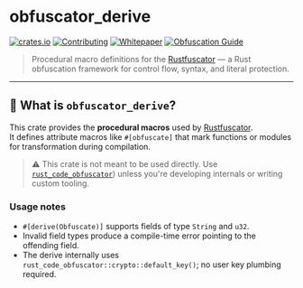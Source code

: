 # obfuscator_derive

[![crates.io](https://img.shields.io/crates/v/rust_code_obfuscator.svg)](https://crates.io/crates/rust_code_obfuscator)
[![Contributing](https://img.shields.io/badge/docs-contributing-blueviolet?logo=github)](./CONTRIBUTING.md)
[![Whitepaper](https://img.shields.io/badge/docs-whitepaper-lightgrey?logo=readthedocs)](https://github.com/GianIac/rustfuscator/blob/main/WHITEPAPER.md)
[![Obfuscation Guide](https://img.shields.io/badge/docs-obfuscation_fundamentals-blue?logo=rust)](https://gianiac.github.io/rustfuscator/obfuscation_fundamentals.html)

> Procedural macro definitions for the [Rustfuscator](https://github.com/gianiac/rustfuscator) — a Rust obfuscation framework for control flow, syntax, and literal protection.

---

## 🧠 What is `obfuscator_derive`?

This crate provides the **procedural macros** used by [Rustfuscator](https://github.com/gianiac/rustfuscator).  
It defines attribute macros like `#[obfuscate]` that mark functions or modules for transformation during compilation.

> ⚠️ This crate is not meant to be used directly. Use [`rust_code_obfuscator`](https://github.com/gianiac/rustfuscator)) unless you're developing internals or writing custom tooling.

### Usage notes

- `#[derive(Obfuscate)]` supports fields of type `String` and `u32`.
- Invalid field types produce a compile-time error pointing to the offending field.
- The derive internally uses `rust_code_obfuscator::crypto::default_key()`; no user key plumbing required.
